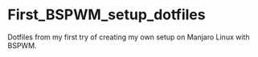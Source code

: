 # First_BSPWM_setup_dotfiles
Dotfiles from my first try of creating my own setup on Manjaro Linux with BSPWM.
